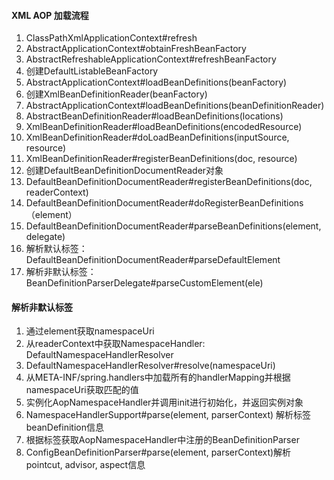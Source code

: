 #### XML AOP 加载流程
1. ClassPathXmlApplicationContext#refresh
2. AbstractApplicationContext#obtainFreshBeanFactory
3. AbstractRefreshableApplicationContext#refreshBeanFactory
4. 创建DefaultListableBeanFactory
5. AbstractApplicationContext#loadBeanDefinitions(beanFactory)
6. 创建XmlBeanDefinitionReader(beanFactory)
7. AbstractApplicationContext#loadBeanDefinitions(beanDefinitionReader)
8. AbstractBeanDefinitionReader#loadBeanDefinitions(locations)
9. XmlBeanDefinitionReader#loadBeanDefinitions(encodedResource)
10. XmlBeanDefinitionReader#doLoadBeanDefinitions(inputSource,  resource)
11. XmlBeanDefinitionReader#registerBeanDefinitions(doc, resource)
12. 创建DefaultBeanDefinitionDocumentReader对象
13. DefaultBeanDefinitionDocumentReader#registerBeanDefinitions(doc, readerContext)
14. DefaultBeanDefinitionDocumentReader#doRegisterBeanDefinitions（element）
15. DefaultBeanDefinitionDocumentReader#parseBeanDefinitions(element, delegate)
16. 解析默认标签：DefaultBeanDefinitionDocumentReader#parseDefaultElement 
17. 解析非默认标签：BeanDefinitionParserDelegate#parseCustomElement(ele)
#### 解析非默认标签
1. 通过element获取namespaceUri
2. 从readerContext中获取NamespaceHandler: DefaultNamespaceHandlerResolver
3. DefaultNamespaceHandlerResolver#resolve(namespaceUri)
4. 从META-INF/spring.handlers中加载所有的handlerMapping并根据namespaceUri获取匹配的值
5. 实例化AopNamespaceHandler并调用init进行初始化，并返回实例对象
6. NamespaceHandlerSupport#parse(element, parserContext) 解析标签beanDefinition信息
7. 根据标签获取AopNamespaceHandler中注册的BeanDefinitionParser
8. ConfigBeanDefinitionParser#parse(element, parserContext)解析pointcut, advisor, aspect信息

